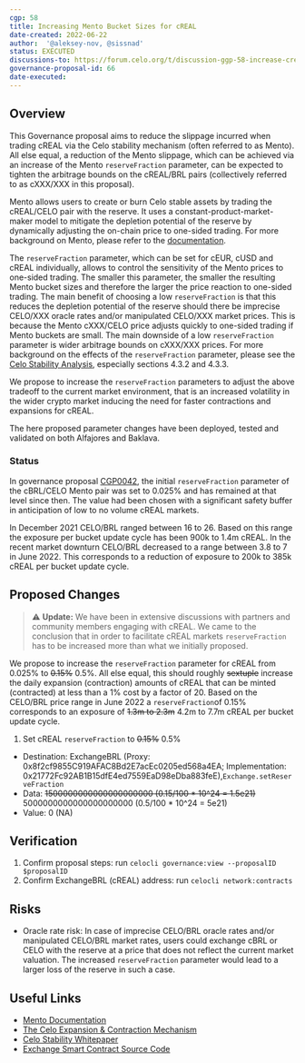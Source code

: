 ```yaml
---
cgp: 58
title: Increasing Mento Bucket Sizes for cREAL
date-created: 2022-06-22
author:  '@aleksey-nov, @sissnad'
status: EXECUTED
discussions-to: https://forum.celo.org/t/discussion-ggp-58-increase-creal-bucket-size/3867
governance-proposal-id: 66
date-executed:
---
```


## Overview

This Governance proposal aims to reduce the slippage incurred when trading cREAL via the Celo stability mechanism (often referred to as Mento). All else equal, a reduction of the Mento slippage, which can be achieved via an increase of the Mento `reserveFraction` parameter, can be expected to tighten the arbitrage bounds on the cREAL/BRL pairs (collectively referred to as cXXX/XXX in this proposal).

Mento allows users to create or burn Celo stable assets by trading the cREAL/CELO pair with the reserve. It uses a constant-product-market-maker model to mitigate the depletion potential of the reserve by dynamically adjusting the on-chain price to one-sided trading. For more background on Mento, please refer to the [documentation](https://docs.celo.org/what-is-celo/about-celo-l1/protocol).

The `reserveFraction` parameter, which can be set for cEUR, cUSD and cREAL individually, allows to control the sensitivity of the Mento prices to one-sided trading. The smaller this parameter, the smaller the resulting Mento bucket sizes and therefore the larger the price reaction to one-sided trading. 
The main benefit of choosing a low `reserveFraction` is that this reduces the depletion potential of the reserve should there be imprecise CELO/XXX oracle rates and/or manipulated CELO/XXX market prices. This is because the Mento cXXX/CELO price adjusts quickly to one-sided trading if Mento buckets are small.
The main downside of a low `reserveFraction` parameter is wider arbitrage bounds on cXXX/XXX prices. For more background on the effects of the `reserveFraction` parameter, please see the [Celo Stability Analysis](https://celo.org/papers/Celo_Stability_Analysis.pdf), especially sections 4.3.2 and 4.3.3.

We propose to increase the `reserveFraction` parameters to adjust the above tradeoff to the current market environment, that is an increased volatility in the wider crypto market inducing the need for faster contractions and expansions for cREAL.

The here proposed parameter changes have been deployed, tested and validated on both Alfajores and Baklava. 

### Status
In governance proposal [CGP0042](https://github.com/celo-org/governance/blob/main/CGPs/cgp-0042.md), the initial `reserveFraction` parameter of the cBRL/CELO Mento pair was set to 0.025% and has remained at that level since then. The value had been chosen with a significant safety buffer in anticipation of low to no volume cREAL markets.  

In December 2021 CELO/BRL ranged between 16 to 26. Based on this range the exposure per bucket update cycle has been 900k to 1.4m cREAL. In the recent market downturn CELO/BRL decreased to a range between 3.8 to 7 in June 2022. This corresponds to a reduction of exposure to 200k to 385k cREAL per bucket update cycle. 


## Proposed Changes

> ⚠️ **Update:** We have been in extensive discussions with partners and community members engaging with cREAL. We came to the conclusion that in order to facilitate cREAL markets `reserveFraction` has to be increased more than what we initially proposed.

We propose to increase the `reserveFraction` parameter for cREAL from 0.025% to ~~0.15%~~ 0.5%. All else equal, this should roughly ~~sextuple~~ increase the daily expansion (contraction) amounts of cREAL that can be minted (contracted) at less than a 1% cost by a factor of 20. Based on the CELO/BRL price range in June 2022 a `reserveFraction`of 0.15% corresponds to an exposure of ~~1.3m to 2.3m~~ 4.2m to 7.7m cREAL per bucket update cycle.

1. Set cREAL `reserveFraction` to ~~0.15%~~ 0.5%
  - Destination: ExchangeBRL (Proxy: 0x8f2cf9855C919AFAC8Bd2E7acEc0205ed568a4EA; Implementation: 0x21772Fc92AB1B15dfE4ed7559EaD98eDba883feE),`Exchange.setReserveFraction`
  - Data: ~~1500000000000000000000 (0.15/100 * 10^24 = 1.5e21)~~ 5000000000000000000000 (0.5/100 * 10^24 = 5e21)
  - Value: 0 (NA)




## Verification

1. Confirm proposal steps: run `celocli governance:view --proposalID $proposalID` 
2. Confirm ExchangeBRL (cREAL) address: run `celocli network:contracts`

## Risks

* Oracle rate risk: In case of imprecise CELO/BRL oracle rates and/or manipulated CELO/BRL market rates, users could exchange cBRL or CELO with the reserve at a price that does not reflect the current market valuation. The increased `reserveFraction` parameter would lead to a larger loss of the reserve in such a case. 

## Useful Links

* [Mento Documentation](https://docs.celo.org/celo-codebase/protocol/stability/doto)
* [The Celo Expansion & Contraction Mechanism](https://medium.com/celoorg/zooming-in-on-the-celo-expansion-contraction-mechanism-446ca7abe4f)
* [Celo Stability Whitepaper](https://celo.org/papers/stability)
* [Exchange Smart Contract Source Code](https://github.com/celo-org/celo-monorepo/blob/master/packages/protocol/contracts/stability/Exchange.sol)
